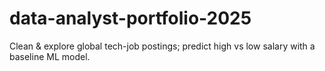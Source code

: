# data-analyst-portfolio-2025
Clean &amp; explore global tech-job postings; predict high vs low salary with a baseline ML model.

